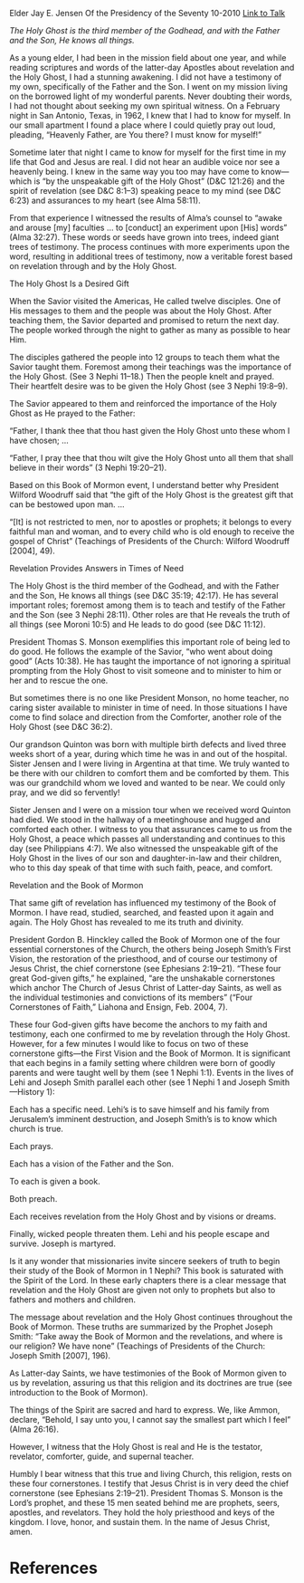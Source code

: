 Elder Jay E. Jensen
Of the Presidency of the Seventy
10-2010
[Link to Talk](https://www.churchofjesuschrist.org/study/general-conference/2010/10/the-holy-ghost-and-revelation?lang=eng)

_The Holy Ghost is the third member of the Godhead, and with the Father and the Son, He knows all things._

As a young elder, I had been in the mission field about one year, and while reading scriptures and words of the latter-day Apostles about revelation and the Holy Ghost, I had a stunning awakening. I did not have a testimony of my own, specifically of the Father and the Son. I went on my mission living on the borrowed light of my wonderful parents. Never doubting their words, I had not thought about seeking my own spiritual witness. On a February night in San Antonio, Texas, in 1962, I knew that I had to know for myself. In our small apartment I found a place where I could quietly pray out loud, pleading, “Heavenly Father, are You there? I must know for myself!”

Sometime later that night I came to know for myself for the first time in my life that God and Jesus are real. I did not hear an audible voice nor see a heavenly being. I knew in the same way you too may have come to know—which is “by the unspeakable gift of the Holy Ghost” (D&C 121:26) and the spirit of revelation (see D&C 8:1–3) speaking peace to my mind (see D&C 6:23) and assurances to my heart (see Alma 58:11).

From that experience I witnessed the results of Alma’s counsel to “awake and arouse [my] faculties … to [conduct] an experiment upon [His] words” (Alma 32:27). These words or seeds have grown into trees, indeed giant trees of testimony. The process continues with more experiments upon the word, resulting in additional trees of testimony, now a veritable forest based on revelation through and by the Holy Ghost.





The Holy Ghost Is a Desired Gift



When the Savior visited the Americas, He called twelve disciples. One of His messages to them and the people was about the Holy Ghost. After teaching them, the Savior departed and promised to return the next day. The people worked through the night to gather as many as possible to hear Him.

The disciples gathered the people into 12 groups to teach them what the Savior taught them. Foremost among their teachings was the importance of the Holy Ghost. (See 3 Nephi 11–18.) Then the people knelt and prayed. Their heartfelt desire was to be given the Holy Ghost (see 3 Nephi 19:8–9).



The Savior appeared to them and reinforced the importance of the Holy Ghost as He prayed to the Father:

“Father, I thank thee that thou hast given the Holy Ghost unto these whom I have chosen; …

“Father, I pray thee that thou wilt give the Holy Ghost unto all them that shall believe in their words” (3 Nephi 19:20–21).

Based on this Book of Mormon event, I understand better why President Wilford Woodruff said that “the gift of the Holy Ghost is the greatest gift that can be bestowed upon man. …

“[It] is not restricted to men, nor to apostles or prophets; it belongs to every faithful man and woman, and to every child who is old enough to receive the gospel of Christ” (Teachings of Presidents of the Church: Wilford Woodruff [2004], 49).







Revelation Provides Answers in Times of Need



The Holy Ghost is the third member of the Godhead, and with the Father and the Son, He knows all things (see D&C 35:19; 42:17). He has several important roles; foremost among them is to teach and testify of the Father and the Son (see 3 Nephi 28:11). Other roles are that He reveals the truth of all things (see Moroni 10:5) and He leads to do good (see D&C 11:12).

President Thomas S. Monson exemplifies this important role of being led to do good. He follows the example of the Savior, “who went about doing good” (Acts 10:38). He has taught the importance of not ignoring a spiritual prompting from the Holy Ghost to visit someone and to minister to him or her and to rescue the one.

But sometimes there is no one like President Monson, no home teacher, no caring sister available to minister in time of need. In those situations I have come to find solace and direction from the Comforter, another role of the Holy Ghost (see D&C 36:2).

Our grandson Quinton was born with multiple birth defects and lived three weeks short of a year, during which time he was in and out of the hospital. Sister Jensen and I were living in Argentina at that time. We truly wanted to be there with our children to comfort them and be comforted by them. This was our grandchild whom we loved and wanted to be near. We could only pray, and we did so fervently!

Sister Jensen and I were on a mission tour when we received word Quinton had died. We stood in the hallway of a meetinghouse and hugged and comforted each other. I witness to you that assurances came to us from the Holy Ghost, a peace which passes all understanding and continues to this day (see Philippians 4:7). We also witnessed the unspeakable gift of the Holy Ghost in the lives of our son and daughter-in-law and their children, who to this day speak of that time with such faith, peace, and comfort.







Revelation and the Book of Mormon



That same gift of revelation has influenced my testimony of the Book of Mormon. I have read, studied, searched, and feasted upon it again and again. The Holy Ghost has revealed to me its truth and divinity.

President Gordon B. Hinckley called the Book of Mormon one of the four essential cornerstones of the Church, the others being Joseph Smith’s First Vision, the restoration of the priesthood, and of course our testimony of Jesus Christ, the chief cornerstone (see Ephesians 2:19–21). “These four great God-given gifts,” he explained, “are the unshakable cornerstones which anchor The Church of Jesus Christ of Latter-day Saints, as well as the individual testimonies and convictions of its members” (“Four Cornerstones of Faith,” Liahona and Ensign, Feb. 2004, 7).

These four God-given gifts have become the anchors to my faith and testimony, each one confirmed to me by revelation through the Holy Ghost. However, for a few minutes I would like to focus on two of these cornerstone gifts—the First Vision and the Book of Mormon. It is significant that each begins in a family setting where children were born of goodly parents and were taught well by them (see 1 Nephi 1:1). Events in the lives of Lehi and Joseph Smith parallel each other (see 1 Nephi 1 and Joseph Smith—History 1):





Each has a specific need. Lehi’s is to save himself and his family from Jerusalem’s imminent destruction, and Joseph Smith’s is to know which church is true.





Each prays.





Each has a vision of the Father and the Son.





To each is given a book.





Both preach.





Each receives revelation from the Holy Ghost and by visions or dreams.





Finally, wicked people threaten them. Lehi and his people escape and survive. Joseph is martyred.





Is it any wonder that missionaries invite sincere seekers of truth to begin their study of the Book of Mormon in 1 Nephi? This book is saturated with the Spirit of the Lord. In these early chapters there is a clear message that revelation and the Holy Ghost are given not only to prophets but also to fathers and mothers and children.

The message about revelation and the Holy Ghost continues throughout the Book of Mormon. These truths are summarized by the Prophet Joseph Smith: “Take away the Book of Mormon and the revelations, and where is our religion? We have none” (Teachings of Presidents of the Church: Joseph Smith [2007], 196).

As Latter-day Saints, we have testimonies of the Book of Mormon given to us by revelation, assuring us that this religion and its doctrines are true (see introduction to the Book of Mormon).



The things of the Spirit are sacred and hard to express. We, like Ammon, declare, “Behold, I say unto you, I cannot say the smallest part which I feel” (Alma 26:16).

However, I witness that the Holy Ghost is real and He is the testator, revelator, comforter, guide, and supernal teacher.

Humbly I bear witness that this true and living Church, this religion, rests on these four cornerstones. I testify that Jesus Christ is in very deed the chief cornerstone (see Ephesians 2:19–21). President Thomas S. Monson is the Lord’s prophet, and these 15 men seated behind me are prophets, seers, apostles, and revelators. They hold the holy priesthood and keys of the kingdom. I love, honor, and sustain them. In the name of Jesus Christ, amen.

# References
